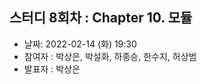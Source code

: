 ## 스터디 8회차 : Chapter 10. 모듈

- 날짜: 2022-02-14 (화) 19:30
- 참여자 : 박상은, 박설화, 하종승, 한수지, 허상범
- 발표자 : 박상은
